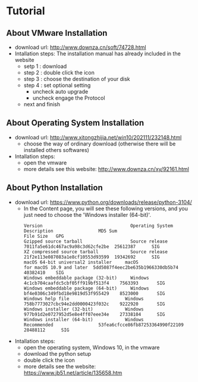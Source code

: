 # Tutorial
## About VMware Installation
* download url: http://www.downza.cn/soft/74728.html
* Intallation steps: The installation manual has already included in the website
  * setp 1 : download
  * step 2 : double click the icon
  * step 3 : choose the destination of your disk
  * step 4 : set optional setting
    * uncheck auto upgrade
    * uncheck engage the Protocol
  * next and finish 
## About Operating System Installation
* download url: http://www.xitongzhijia.net/win10/202111/232148.html
  * choose the way of ordinary download (otherwise there will be installed others softwares)
* Intallation steps:
  * open the vmware
  * more details see this website: http://www.downza.cn/xy/92161.html
## About Python Installation
* download url: https://www.python.org/downloads/release/python-3104/
  * In the Content page, you will see these following versions, and you just need to choose the 'Windows installer (64-bit)'.
    ```
    Version 	                            Operating System 	    Description 	            MD5 Sum 	                        File Size 	GPG
    Gzipped source tarball  	            Source release 		                              7011fa5e61dc467ac9a98c3d62cfe2be 	25612387 	  SIG
    XZ compressed source tarball 	        Source release 		                              21f2e113e087083a1e8cf10553d93599 	19342692 	  SIG
    macOS 64-bit universal2 installer 	  macOS 	              for macOS 10.9 and later 	5dd5087f4eec2be635b1966330db5b74 	40382410  	SIG
    Windows embeddable package (32-bit) 	Windows 		                                    4c1cb704caafdc5cbf05ff919bf513f4 	7563393 	  SIG
    Windows embeddable package (64-bit) 	Windows 		                                    bf4e0306c349fbd18e9819d53f955429 	8523000 	  SIG
    Windows help file 	                  Windows 		                                    758b7773027cbc94e2dd0000423f032c 	9222920 	  SIG
    Windows installer (32-bit)        	  Windows 		                                    977b91d2e0727952d5e8e4ff07eee34e 	27338104 	  SIG
    Windows installer (64-bit) 	          Windows 	            Recommended 	            53fea6cfcce86fb87253364990f22109 	28488112 	  SIG
    ```
 * Intallation steps:
   * open the operating system, Windows 10, in the vmware
   * download the python setup
   * double click the icon
   * more details see the website: https://www.jb51.net/article/135658.htm
